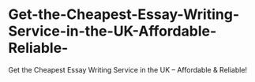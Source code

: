 # Get-the-Cheapest-Essay-Writing-Service-in-the-UK-Affordable-Reliable-
Get the Cheapest Essay Writing Service in the UK – Affordable &amp; Reliable!
